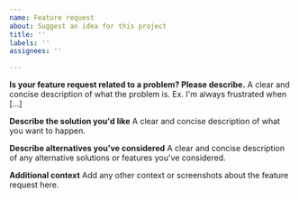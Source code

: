 ```yaml
---
name: Feature request
about: Suggest an idea for this project
title: ''
labels: ''
assignees: ''

---
```


<!-- This is given as gidelines. Feel free to remove or add sections to fit your specific issue. But please keep in mind that the more informations we have the easier it will be to fix the issue! -->

**Is your feature request related to a problem? Please describe.**
A clear and concise description of what the problem is. Ex. I'm always frustrated when [...]

**Describe the solution you'd like**
A clear and concise description of what you want to happen.

**Describe alternatives you've considered**
A clear and concise description of any alternative solutions or features you've considered.

**Additional context**
Add any other context or screenshots about the feature request here.
